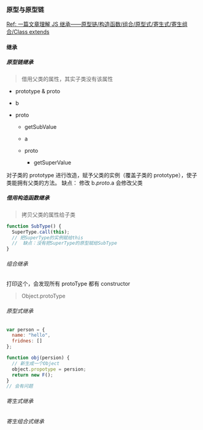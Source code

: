 ### 原型与原型链

[Ref: 一篇文章理解 JS 继承——原型链/构造函数/组合/原型式/寄生式/寄生组合/Class extends](https://segmentfault.com/a/1190000015727237)

#### 继承

##### 原型链继承

> 借用父类的属性，其实子类没有该属性

- prototype & proto

* b
* proto

  - getSubValue
  - a
  - proto

    - getSuperValue

对子类的 prototype 进行改造，赋予父类的实例（覆盖子类的 prototype），使子类能拥有父类的方法。
缺点： 修改 b._proto_.a 会修改父类

##### 借用构造函数继承

> 拷贝父类的属性给子类

```js
function SubType() {
  SuperType.call(this);
  // 把SuperType的实例赋给this
  //  缺点：没有把SuperType的原型赋给SubType
}
```

###### 组合继承

打印这个，会发现所有 protoType 都有 constructor

> Object.protoType

###### 原型式继承

```js
var person = {
  name: "hello",
  fridnes: []
};

function obj(persion) {
  // 新生成一个Object
  object.propotype = persion;
  return new F();
}
// 会有问题
```

###### 寄生式继承

###### 寄生组合式继承
